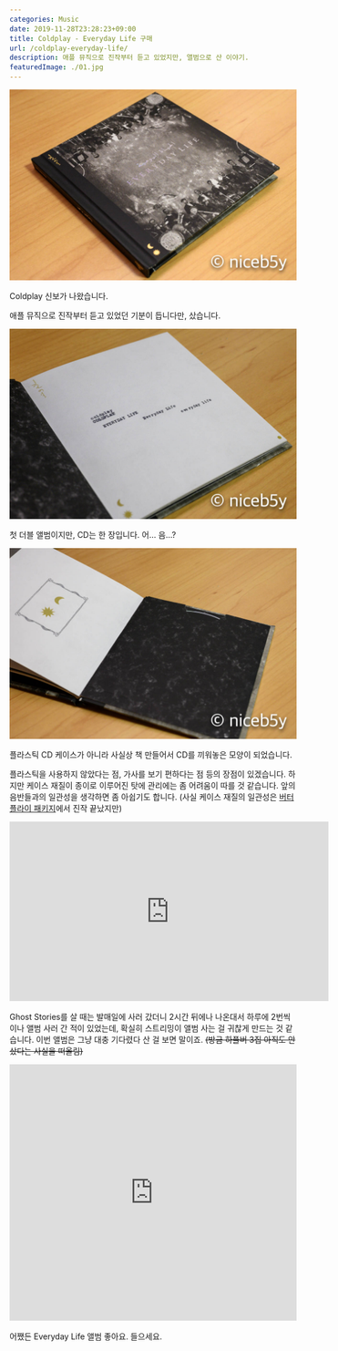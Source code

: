 ```yaml
---
categories: Music
date: 2019-11-28T23:28:23+09:00
title: Coldplay - Everyday Life 구매
url: /coldplay-everyday-life/
description: 애플 뮤직으로 진작부터 듣고 있었지만, 앨범으로 산 이야기.
featuredImage: ./01.jpg
---
```


![Everyday Life 표지](01.jpg)

Coldplay 신보가 나왔습니다.

애플 뮤직으로 진작부터 듣고 있었던 기분이 듭니다만, 샀습니다.

![Everyday Life 첫 페이지](02.jpg)

첫 더블 앨범이지만, CD는 한 장입니다. 어... 음...?

![Everyday Life 마지막 페이지](03.jpg)

플라스틱 CD 케이스가 아니라 사실상 책 만들어서 CD를 끼워놓은 모양이 되었습니다.

플라스틱을 사용하지 않았다는 점, 가사를 보기 편하다는 점 등의 장점이 있겠습니다. 하지만 케이스 재질이 종이로 이루어진 탓에 관리에는 좀 어려움이 따를 것 같습니다. 앞의 음반들과의 일관성을 생각하면 좀 아쉽기도 합니다. (사실 케이스 재질의 일관성은 [버터플라이 패키지](/the-most-terrible-act-of-my-most-favorite-band/)에서 진작 끝났지만)

<iframe width="560" height="315" src="https://www.youtube.com/embed/AAXHlLy4PdA" frameborder="0" allow="accelerometer; autoplay; encrypted-media; gyroscope; picture-in-picture" allowfullscreen></iframe>

Ghost Stories를 살 때는 발매일에 사러 갔더니 2시간 뒤에나 나온대서 하루에 2번씩이나 앨범 사러 간 적이 있었는데, 확실히 스트리밍이 앨범 사는 걸 귀찮게 만드는 것 같습니다. 이번 앨범은 그냥 대충 기다렸다 산 걸 보면 말이죠. ~~(방금 하플버 3집 아직도 안 샀다는 사실을 떠올림)~~

<iframe allow="autoplay *; encrypted-media *;" frameborder="0" height="450" style="width:100%;max-width:660px;overflow:hidden;background:transparent;" sandbox="allow-forms allow-popups allow-same-origin allow-scripts allow-storage-access-by-user-activation allow-top-navigation-by-user-activation" src="https://embed.music.apple.com/kr/album/everyday-life/1484143521"></iframe>

어쨌든 Everyday Life 앨범 좋아요. 들으세요.
